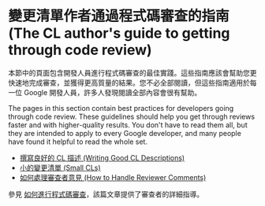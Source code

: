 # 變更清單作者通過程式碼審查的指南 (The CL author's guide to getting through code review)

本節中的頁面包含開發人員進行程式碼審查的最佳實踐。這些指南應該會幫助您更快速地完成審查，並獲得更高質量的結果。您不必全部閱讀，但這些指南適用於每一位 Google 開發人員，許多人發現閱讀全部內容會很有幫助。

The pages in this section contain best practices for developers going through code review. These guidelines should help you get through reviews faster and with higher-quality results. You don't have to read them all, but they are intended to apply to every Google developer, and many people have found it helpful to read the whole set.

- [撰寫良好的 CL 描述 (Writing Good CL Descriptions)](cl-descriptions.md)
- [小的變更清單 (Small CLs)](small-cls.md)
- [如何處理審查者意見 (How to Handle Reviewer Comments)](handling-comments.md)

參見 [如何進行程式碼審查](../reviewer/index.md)，該篇文章提供了審查者的詳細指導。
